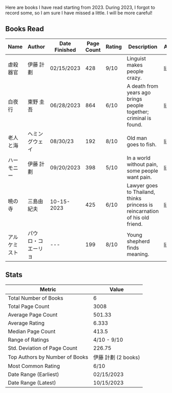 Here are books I have read starting from 2023. During 2023, I forgot to record some, so I am sure I have missed a little. I will be more careful!

## Books Read
| Name           | Author        | Date Finished | Page Count | Rating | Description                 | Amazon |
|----------------|---------------|---------------|------------|--------|-----------------------------|--------|
| 虐殺器官       |  伊藤 計劃      | 02/15/2023    | 428        | 9/10   | Linguist makes people crazy. | [link](https://amzn.asia/d/2nxTXg5)
| 白夜行       |  東野 圭吾     | 06/28/2023    | 864        | 6/10   | A death from years ago brings people together; criminal is found. | [link](https://amzn.asia/d/f86m6R3)
| 老人と海       |  ヘミングウェイ     | 08/30/23    | 192        | 8/10   | Old man goes to fish. | [link](https://amzn.asia/d/4XmQY2z)
| ハーモニー       |  伊藤 計劃      | 09/20/2023    | 398        | 5/10   | In a world without pain, some people want pain.     | [link](https://amzn.asia/d/c4l9I2u)
| 暁の寺        | 三島由紀夫      | 10-15-2023    | 425        | 6/10   | Lawyer goes to Thailand, thinks princess is reincarnation of his old friend.     | [link](https://amzn.asia/d/a0UDG9Z)
| アルケミスト       | パウロ・コエーリョ     | ---    | 199        | 8/10   | Young shepherd finds meaning.  | [link](https://amzn.asia/d/730kXKU)

## Stats
| Metric                     | Value      |
|----------------------------|------------|
| Total Number of Books      | 6          |
| Total Page Count           | 3008       |
| Average Page Count         | 501.33     |
| Average Rating             | 6.333      |
| Median Page Count          | 413.5      |
| Range of Ratings           | 4/10 - 9/10 |
| Std. Deviation of Page Count | 226.75     |
| Top Authors by Number of Books | 伊藤 計劃 (2 books) |
| Most Common Rating         | 6/10       |
| Date Range (Earliest)     | 02/15/2023 |
| Date Range (Latest)       | 10/15/2023 |

